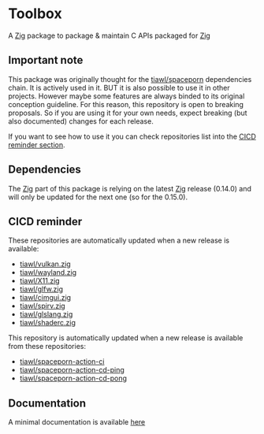 # Toolbox

A [Zig][2] package to package & maintain C APIs packaged for [Zig][2]

## Important note

This package was originally thought for the [tiawl/spaceporn][1] dependencies chain. It is actively used in it. BUT it is also possible to use it in other projects. However maybe some features are always binded to its original conception guideline. For this reason, this repository is open to breaking proposals. So if you are using it for your own needs, expect breaking (but also documented) changes for each release.

If you want to see how to use it you can check repositories list into the [CICD reminder section](https://github.com/tiawl/toolbox/tree/trunk#cicd-reminder).

## Dependencies

The [Zig][2] part of this package is relying on the latest [Zig][2] release (0.14.0) and will only be updated for the next one (so for the 0.15.0).

## CICD reminder

These repositories are automatically updated when a new release is available:
* [tiawl/vulkan.zig][3]
* [tiawl/wayland.zig][4]
* [tiawl/X11.zig][5]
* [tiawl/glfw.zig][6]
* [tiawl/cimgui.zig][7]
* [tiawl/spirv.zig][8]
* [tiawl/glslang.zig][9]
* [tiawl/shaderc.zig][10]

This repository is automatically updated when a new release is available from these repositories:
* [tiawl/spaceporn-action-ci][11]
* [tiawl/spaceporn-action-cd-ping][12]
* [tiawl/spaceporn-action-cd-pong][13]

## Documentation

A minimal documentation is available [here](https://github.com/tiawl/toolbox/blob/trunk/DOC.md)

[1]:https://github.com/tiawl/spaceporn
[2]:https://github.com/ziglang/zig
[3]:https://github.com/tiawl/vulkan.zig
[4]:https://github.com/tiawl/wayland.zig
[5]:https://github.com/tiawl/X11.zig
[6]:https://github.com/tiawl/glfw.zig
[7]:https://github.com/tiawl/cimgui.zig
[8]:https://github.com/tiawl/spirv.zig
[9]:https://github.com/tiawl/glslang.zig
[10]:https://github.com/tiawl/shaderc.zig
[11]:https://github.com/tiawl/spaceporn-action-ci
[12]:https://github.com/tiawl/spaceporn-action-cd-ping
[13]:https://github.com/tiawl/spaceporn-action-cd-pong
